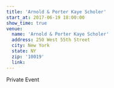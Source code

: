 ```yaml
---
title: 'Arnold & Porter Kaye Scholer'
start_at: 2017-06-19 18:00:00
show_time: true
venue:
  name: 'Arnold & Porter Kaye Scholer'
  address: 250 West 55th Street
  city: New York
  state: NY
  zip: '10019'
  link:
---
```



Private Event